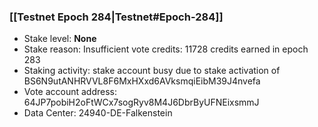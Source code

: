 ### [[Testnet Epoch 284|Testnet#Epoch-284]]
* Stake level: **None**
* Stake reason: Insufficient vote credits: 11728 credits earned in epoch 283
* Staking activity: stake account busy due to stake activation of BS6N9utANHRVVL8F6MxHXxd6AVksmqiEibM39J4nvefa
* Vote account address: 64JP7pobiH2oFtWCx7sogRyv8M4J6DbrByUFNEixsmmJ
* Data Center: 24940-DE-Falkenstein